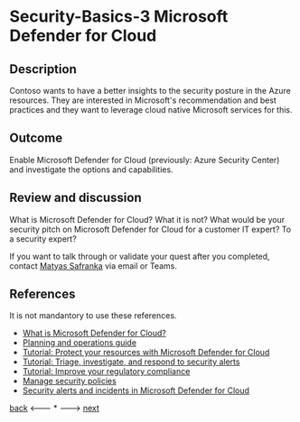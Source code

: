 # Security-Basics-3 Microsoft Defender for Cloud

## Description

Contoso wants to have a better insights to the security posture in the Azure resources. They are interested in Microsoft's recommendation and best practices and they want to leverage cloud native Microsoft services for this. 


## Outcome

Enable Microsoft Defender for Cloud (previously: Azure Security Center) and investigate the options and capabilities.

## Review and discussion
What is Microsoft Defender for Cloud? What it is not?
What would be your security pitch on Microsoft Defender for Cloud for a customer IT expert? To a security expert?

If you want to talk through or validate your quest after you completed, contact [Matyas Safranka](mailto:matyas@microsoft.com) via email or Teams.

## References

It is not mandantory to use these references.

- [What is Microsoft Defender for Cloud?](https://docs.microsoft.com/en-us/azure/defender-for-cloud/defender-for-cloud-introduction)
- [Planning and operations guide](https://docs.microsoft.com/en-us/azure/defender-for-cloud/security-center-planning-and-operations-guide)
- [Tutorial: Protect your resources with Microsoft Defender for Cloud](https://docs.microsoft.com/en-us/azure/defender-for-cloud/tutorial-protect-resources)
- [Tutorial: Triage, investigate, and respond to security alerts](https://docs.microsoft.com/en-us/azure/defender-for-cloud/tutorial-security-incident)
- [Tutorial: Improve your regulatory compliance](https://docs.microsoft.com/en-us/azure/defender-for-cloud/regulatory-compliance-dashboard)
- [Manage security policies](https://docs.microsoft.com/en-us/azure/defender-for-cloud/tutorial-security-policy)
- [Security alerts and incidents in Microsoft Defender for Cloud](https://docs.microsoft.com/en-us/azure/defender-for-cloud/alerts-overview)



[back](./security-basics-2.md) <--- * ---> [next](./security-basics-4.md)

